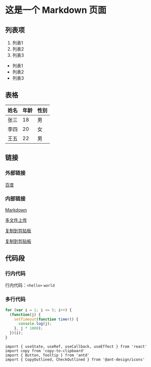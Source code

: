# 这是一个 Markdown 页面

## 列表项

1. 列表1
2. 列表2
3. 列表3

- 列表1
- 列表2
- 列表3

## 表格

| 姓名 | 年龄 | 性别 |
| ---- | ---- | ---- |
| 张三 | 18   | 男   |
| 李四 | 20   | 女   |
| 王五 | 22   | 男   |

## 链接

### 外部链接

[百度](https://www.baidu.com)

### 内部链接

[Markdown](md-page)

[多文件上传](files-upload)

[复制到剪贴板](/react-components/copy-to-clipboard-page)

[复制到剪贴板](react-components/copy-to-clipboard-page)

## 代码段

### 行内代码

行内代码：`<hello>` `world`

### 多行代码

```js
for (var i = 1; i <= 5; i++) {
  (function(j) {
    setTimeout(function timer() {
      console.log(j);
    }, j * 1000);
  })(i);
}
```

```tsx
import { useState, useRef, useCallback, useEffect } from 'react'
import copy from 'copy-to-clipboard'
import { Button, Tooltip } from 'antd'
import { CopyOutlined, CheckOutlined } from '@ant-design/icons'
```
